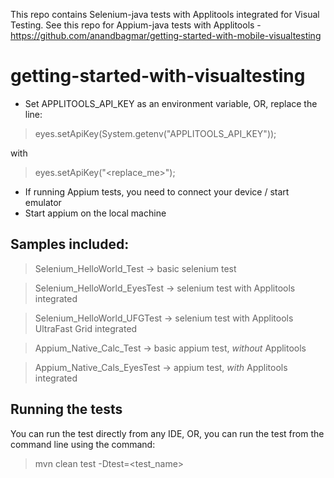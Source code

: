 This repo contains Selenium-java tests with Applitools integrated for Visual Testing.
See this repo for Appium-java tests with Applitools - https://github.com/anandbagmar/getting-started-with-mobile-visualtesting

# getting-started-with-visualtesting

* Set APPLITOOLS_API_KEY as an environment variable, OR, replace the line:
> eyes.setApiKey(System.getenv("APPLITOOLS_API_KEY"));

with 
> eyes.setApiKey("<replace_me>");

* If running Appium tests, you need to connect your device / start emulator
* Start appium on the local machine

## Samples included:

> Selenium_HelloWorld_Test -> basic selenium test
 
> Selenium_HelloWorld_EyesTest -> selenium test with Applitools integrated
 
> Selenium_HelloWorld_UFGTest -> selenium test with Applitools UltraFast Grid integrated
 
> Appium_Native_Calc_Test -> basic appium test, *without* Applitools
 
> Appium_Native_Cals_EyesTest -> appium test, *with* Applitools integrated

## Running the tests

You can run the test directly from any IDE, OR, you can run the test from the command line using the command:

> mvn clean test -Dtest=<test_name>
